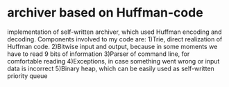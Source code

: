 # archiver based on Huffman-code

implementation of self-written archiver, which used Huffman encoding and decoding. Components involved to my code are: 
1)Trie, direct realization of Huffman code. 
2)Bitwise input and output, because in some moments we have to read 9 bits of information 
3)Parser of command line, for comfortable reading
4)Exceptions, in case something went wrong or input data is incorrect
5)Binary heap, which can be easily used as self-written priority queue
